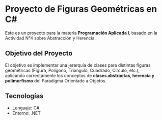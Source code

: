 # Proyecto de Figuras Geométricas en C#

Este es un proyecto para la materia **Programación Aplicada I**, basado en la Actividad N°4 sobre Abstracción y Herencia.

## Objetivo del Proyecto

El objetivo es implementar una jerarquía de clases para distintas figuras geométricas (Figura, Poligono, Triangulo, Cuadrado, Círculo, etc.), aplicando correctamente los conceptos de **clases abstractas, herencia y polimorfismo** del Paradigma Orientado a Objetos.

## Tecnologías

* Lenguaje: C#
* Entorno: .NET
